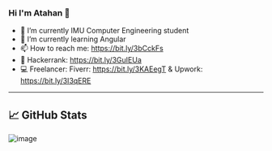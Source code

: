 ### Hi I'm Atahan 👋


- 🔭 I’m currently IMU Computer Engineering student 
- 🌱 I’m currently learning Angular
- 📫 How to reach me: https://bit.ly/3bCckFs
- 🎯 Hackerrank: https://bit.ly/3GuIEUa
- 💻 Freelancer: Fiverr: https://bit.ly/3KAEegT & Upwork: https://bit.ly/3I3qERE   
-----------------------------------------------------------------

## &#x1f4c8; GitHub Stats
![image](https://github-readme-stats.vercel.app/api/top-langs/?username=AtahanKocc&layout=compact&langs_count=8&hide_border=true&title_color=000000&icon_color=000000&text_color=000000&bg_color=ffffff)





